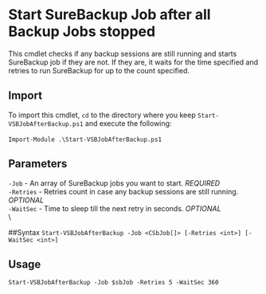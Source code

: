 # Start SureBackup Job after all Backup Jobs stopped

This cmdlet checks if any backup sessions are still running and starts SureBackup job if they are not.
If they are, it waits for the time specified and retries to run SureBackup for up to the count specified.

## Import
To import this cmdlet, `cd` to the directory where you keep `Start-VSBJobAfterBackup.ps1` and execute the following: \
\
`Import-Module .\Start-VSBJobAfterBackup.ps1`

## Parameters
`-Job` - An array of SureBackup jobs you want to start. *REQUIRED* \
`-Retries` - Retries count in case any backup sessions are still running. *OPTIONAL* \
`-WaitSec` - Time to sleep till the next retry in seconds. *OPTIONAL* \
\

##Syntax
`Start-VSBJobAfterBackup -Job <CSbJob[]> [-Retries <int>] [-WaitSec <int>]`

## Usage

`Start-VSBJobAfterBackup -Job $sbJob -Retries 5 -WaitSec 360`
